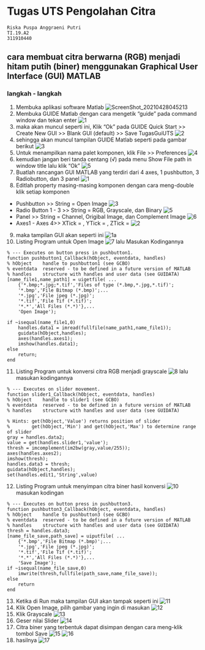 # Tugas UTS Pengolahan Citra
```
Riska Puspa Anggraeni Putri
TI.19.A2
311910440
```
## cara membuat citra berwarna (RGB) menjadi hitam putih (biner) menggunakan Graphical User Interface  (GUI) MATLAB
### langkah - langkah
1.  Membuka aplikasi software Matlab
![ScreenShot_20210428045213](https://user-images.githubusercontent.com/56241285/116317483-94bda680-a7dd-11eb-97a9-6b7c605937c4.png)
2. Membuka GUIDE Matlab dengan cara mengetik “guide” pada command window dan tekan enter
![1](https://user-images.githubusercontent.com/56241285/116317584-b6b72900-a7dd-11eb-9ec4-3946fd3fb5a5.png)
3. maka akan muncul seperti ini, Klik “Ok” pada GUIDE Quick Start >> Create New GUI >> Blank GUI (default) >> Save TugasGuiUTS
![2](https://user-images.githubusercontent.com/56241285/116317639-cd5d8000-a7dd-11eb-80c8-648f693bb627.png)
4. sehingga akan muncul tampilan GUIDE Matlab seperti pada gambar berikut
![3](https://user-images.githubusercontent.com/56241285/116317857-2200fb00-a7de-11eb-9e21-7f02ec7d4177.png)
5. Untuk menampilkan nama palet komponen, klik File >> Preferences
![4](https://user-images.githubusercontent.com/56241285/116318034-5b396b00-a7de-11eb-937b-346df3b651f5.png)
6. kemudian jangan beri tanda centang (√) pada menu Show File path in window title lalu klik “Ok”
![5](https://user-images.githubusercontent.com/56241285/116318461-00ecda00-a7df-11eb-9c83-735eba5db5b0.png)
7. Buatlah rancangan GUI MATLAB yang terdiri dari 4 axes, 1 pushbutton, 3  Radiobutton, dan 3 panel
![1](https://user-images.githubusercontent.com/56241285/116756736-cf6e4b80-aa36-11eb-8093-0f010a6360f3.png)
8. Editlah property masing-masing komponen dengan cara meng-double klik setiap komponen
- Pushbutton >> String = Open Image
![3](https://user-images.githubusercontent.com/56241285/116756858-13615080-aa37-11eb-8446-477ac42796ca.png)
- Radio Button 1 - 3 >> String = RGB, Grayscale, dan Binary
![5](https://user-images.githubusercontent.com/56241285/116756940-41469500-aa37-11eb-9c43-4d90c0697bf4.png)
- Panel >> String = Channel, Origibal Image, dan Complement Image
![6](https://user-images.githubusercontent.com/56241285/116757050-7b179b80-aa37-11eb-9258-e309ea63ee1a.png)
- Axes1 - Axes 4>> XTick = <kosongkan>, YTick = <kosongkan>, ZTick = <kosongkan>
![2](https://user-images.githubusercontent.com/56241285/116757080-91255c00-aa37-11eb-80e8-c3f00eea7d11.png)
9. maka tampilan GUI akan seperti ini
![1a](https://user-images.githubusercontent.com/56241285/116319932-86718980-a7e1-11eb-8409-5e5b4fa969cc.png)
10.  Listing Program untuk Open Image
![7](https://user-images.githubusercontent.com/56241285/116320064-c3d61700-a7e1-11eb-8a69-958c96fdba60.png)
lalu Masukan Kodingannya
  
```
% --- Executes on button press in pushbutton1.
function pushbutton1_Callback(hObject, eventdata, handles)
% hObject    handle to pushbutton1 (see GCBO)
% eventdata  reserved - to be defined in a future version of MATLAB
% handles    structure with handles and user data (see GUIDATA)
[name_file1,name_path1] = uigetfile( ...
    {'*.bmp;*.jpg;*.tif','Files of type (*.bmp,*.jpg,*.tif)';
    '*.bmp','File Bitmap (*.bmp)';...
    '*.jpg','File jpeg (*.jpg)';
    '*.tif','File Tif (*.tif)';
    '*.*','All Files (*.*)'},...
    'Open Image');
 
if ~isequal(name_file1,0)
    handles.data1 = imread(fullfile(name_path1,name_file1));
    guidata(hObject,handles);
    axes(handles.axes1);
    imshow(handles.data1);
else
    return;
end
```
11. Listing Program untuk konversi citra RGB menjadi grayscale
![8](https://user-images.githubusercontent.com/56241285/116320302-2af3cb80-a7e2-11eb-8775-b795a8888cc2.png)
lalu masukan kodingannya
```
% --- Executes on slider movement.
function slider1_Callback(hObject, eventdata, handles)
% hObject    handle to slider1 (see GCBO)
% eventdata  reserved - to be defined in a future version of MATLAB
% handles    structure with handles and user data (see GUIDATA)
 
% Hints: get(hObject,'Value') returns position of slider
%        get(hObject,'Min') and get(hObject,'Max') to determine range of slider
gray = handles.data2;
value = get(handles.slider1,'value');
thresh = imcomplement(im2bw(gray,value/255));
axes(handles.axes2);
imshow(thresh);
handles.data3 = thresh;
guidata(hObject,handles);
set(handles.edit1,'String',value)
```
12. Listing Program untuk menyimpan citra biner hasil konversi
![10](https://user-images.githubusercontent.com/56241285/116320440-727a5780-a7e2-11eb-8126-e7dec4757732.png)
masukan kodingan
```
% --- Executes on button press in pushbutton3.
function pushbutton3_Callback(hObject, eventdata, handles)
% hObject    handle to pushbutton3 (see GCBO)
% eventdata  reserved - to be defined in a future version of MATLAB
% handles    structure with handles and user data (see GUIDATA)
thresh = handles.data3;
[name_file_save,path_save] = uiputfile( ...
    {'*.bmp','File Bitmap (*.bmp)';...
    '*.jpg','File jpeg (*.jpg)';
    '*.tif','File Tif (*.tif)';
    '*.*','All Files (*.*)'},...
    'Save Image');
if ~isequal(name_file_save,0)
    imwrite(thresh,fullfile(path_save,name_file_save));
else
    return
end
```
13. Ketika di Run maka tampilan GUI akan tampak seperti ini
![11](https://user-images.githubusercontent.com/56241285/116320555-a0f83280-a7e2-11eb-9bd5-25c8079cc591.png)
14. Klik Open Image, pilih gambar yang ingin di masukan
![12](https://user-images.githubusercontent.com/56241285/116320589-b5d4c600-a7e2-11eb-9a5a-dbb21a032fcd.png)
15. Klik Grayscale
![13](https://user-images.githubusercontent.com/56241285/116320674-dc92fc80-a7e2-11eb-9823-7e491f59451e.png)
16. Geser nilai Slider
![14](https://user-images.githubusercontent.com/56241285/116320733-faf8f800-a7e2-11eb-8d94-fbd1b35c92d9.png)
17. Citra biner yang terbentuk dapat disimpan dengan cara meng-klik tombol Save
![15](https://user-images.githubusercontent.com/56241285/116320781-13691280-a7e3-11eb-9a86-8b1107fa52e1.png)
![16](https://user-images.githubusercontent.com/56241285/116320774-1106b880-a7e3-11eb-9f96-ae9c2357e502.png)
18. hasilnya
![17](https://user-images.githubusercontent.com/56241285/116320780-1237e580-a7e3-11eb-8f11-39de3ab702bd.png)
